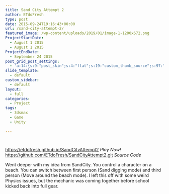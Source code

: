 ```yaml
---
title: Sand City Attempt 2
author: ETdoFresh
type: post
date: 2015-09-24T19:16:43+00:00
url: /sand-city-attempt-2/
featured_image: /wp-content/uploads/2019/01/image-1-1200x672.png
ProjectStartDate:
  - August 1 2015
  - August 1 2015
ProjectEndDate:
  - September 24 2015
post_grid_post_settings:
  - 'a:14:{s:9:"post_skin";s:4:"flat";s:19:"custom_thumb_source";s:97:"https://www.etdofresh.com/wp-content/plugins/post-grid/assets/frontend/css/images/placeholder.png";s:16:"thumb_custom_url";s:0:"";s:17:"font_awesome_icon";s:0:"";s:23:"font_awesome_icon_color";s:0:"";s:22:"font_awesome_icon_size";s:0:"";s:17:"custom_youtube_id";s:0:"";s:15:"custom_vimeo_id";s:0:"";s:21:"custom_dailymotion_id";s:0:"";s:14:"custom_mp3_url";s:0:"";s:20:"custom_soundcloud_id";s:0:"";s:16:"custom_video_MP4";s:0:"";s:16:"custom_video_OGV";s:0:"";s:17:"custom_video_WEBM";s:0:"";}'
slide_template:
  - default
custom_sidebar:
  - default
layout:
  - full
categories:
  - Project
tags:
  - 3dsmax
  - Game
  - Unity

---
```

<div class="wp-block-columns has-2-columns">
  <div class="wp-block-column">
    <figure class="wp-block-image"><img class="wp-image-1276" src="https://www.etdofresh.com/wp-content/uploads/2019/01/image-1-1024x573.png" alt="" srcset="http://localhost/wp-content/uploads/2019/01/image-1-1024x573.png 1024w, http://localhost/wp-content/uploads/2019/01/image-1-1080x605.png 1080w, http://localhost/wp-content/uploads/2019/01/image-1-300x168.png 300w, http://localhost/wp-content/uploads/2019/01/image-1-768x430.png 768w, http://localhost/wp-content/uploads/2019/01/image-1-1200x672.png 1200w, http://localhost/wp-content/uploads/2019/01/image-1.png 1595w" sizes="(max-width: 1024px) 100vw, 1024px" /></figure>
  </div>
  
  <div class="wp-block-column">
    <figure class="wp-block-image"><img class="wp-image-1277" src="https://www.etdofresh.com/wp-content/uploads/2019/01/image-2-1024x573.png" alt="" srcset="http://localhost/wp-content/uploads/2019/01/image-2-1024x573.png 1024w, http://localhost/wp-content/uploads/2019/01/image-2-300x168.png 300w, http://localhost/wp-content/uploads/2019/01/image-2-768x430.png 768w, http://localhost/wp-content/uploads/2019/01/image-2-1200x672.png 1200w, http://localhost/wp-content/uploads/2019/01/image-2.png 1592w" sizes="(max-width: 1024px) 100vw, 1024px" /></figure>
  </div>
</div>

<p class="SoftwareLink">
  <a href="https://etdofresh.github.io/SandCityAttempt2" target="_blank" rel="noreferrer noopener" aria-label="https://etdofresh.github.io/SandCityAttempt2 (opens in a new tab)">https://etdofresh.github.io/SandCityAttempt2</a> <em>Play Now!</em><br /><a href="https://github.com/ETdoFresh/SandCityAttempt2.git" target="_blank" rel="noreferrer noopener" aria-label="https://github.com/ETdoFresh/SandCityAttempt2.git (opens in a new tab)">https://github.com/ETdoFresh/SandCityAttempt2.git</a> <em>Source Code</em>
</p>

<p class="SoftwareDescription">
  Went deeper with my idea from SandCity. You control a character on a beach. You can switch between first person (Sand digging mode) and third person (Move around the beach mode). I left this off with some weird Physics issues, but the mechanic was coming together before school kicked back into full gear.
</p>
